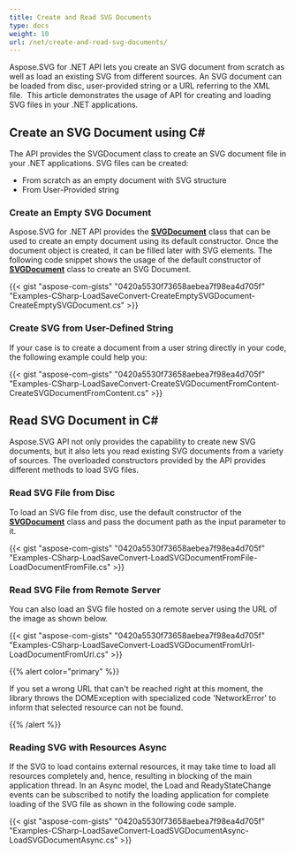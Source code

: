 ```yaml
---
title: Create and Read SVG Documents
type: docs
weight: 10
url: /net/create-and-read-svg-documents/
---
```


Aspose.SVG for .NET API lets you create an SVG document from scratch as well as load an existing SVG from different sources. An SVG document can be loaded from disc, user-provided string or a URL referring to the XML file.  This article demonstrates the usage of API for creating and loading SVG files in your .NET applications.
## **Create an SVG Document using C#**
The API provides the SVGDocument class to create an SVG document file in your .NET applications. SVG files can be created:

- From scratch as an empty document with SVG structure
- From User-Provided string
### **Create an Empty SVG Document**
Aspose.SVG for .NET API provides the [**SVGDocument**](https://apireference.aspose.com/net/svg/aspose.svg/svgdocument) class that can be used to create an empty document using its default constructor. Once the document object is created, it can be filled later with SVG elements. The following code snippet shows the usage of the default constructor of [**SVGDocument**](https://apireference.aspose.com/net/svg/aspose.svg/svgdocument) class to create an SVG Document.

{{< gist "aspose-com-gists" "0420a5530f73658aebea7f98ea4d705f" "Examples-CSharp-LoadSaveConvert-CreateEmptySVGDocument-CreateEmptySVGDocument.cs" >}}
### **Create SVG from User-Defined String**
If your case is to create a document from a user string directly in your code, the following example could help you:

{{< gist "aspose-com-gists" "0420a5530f73658aebea7f98ea4d705f" "Examples-CSharp-LoadSaveConvert-CreateSVGDocumentFromContent-CreateSVGDocumentFromContent.cs" >}}
## **Read SVG Document in C#**
Aspose.SVG API not only provides the capability to create new SVG documents, but it also lets you read existing SVG documents from a variety of sources. The overloaded constructors provided by the API provides different methods to load SVG files.
### **Read SVG File from Disc**
To load an SVG file from disc, use the default constructor of the [**SVGDocument**](https://apireference.aspose.com/net/svg/aspose.svg/svgdocument) class and pass the document path as the input parameter to it.

{{< gist "aspose-com-gists" "0420a5530f73658aebea7f98ea4d705f" "Examples-CSharp-LoadSaveConvert-LoadSVGDocumentFromFile-LoadDocumentFromFile.cs" >}}
### **Read SVG File from Remote Server**
You can also load an SVG file hosted on a remote server using the URL of the image as shown below.

{{< gist "aspose-com-gists" "0420a5530f73658aebea7f98ea4d705f" "Examples-CSharp-LoadSaveConvert-LoadSVGDocumentFromUrl-LoadDocumentFromUrl.cs" >}}

{{% alert color="primary" %}} 

If you set a wrong URL that can't be reached right at this moment, the library throws the DOMException with specialized code 'NetworkError' to inform that selected resource can not be found.

{{% /alert %}} 
### **Reading SVG with Resources Async**
If the SVG to load contains external resources, it may take time to load all resources completely and, hence, resulting in blocking of the main application thread. In an Async model, the Load and ReadyStateChange events can be subscribed to notify the loading application for complete loading of the SVG file as shown in the following code sample.

{{< gist "aspose-com-gists" "0420a5530f73658aebea7f98ea4d705f" "Examples-CSharp-LoadSaveConvert-LoadSVGDocumentAsync-LoadSVGDocumentAsync.cs" >}}
